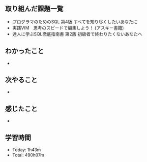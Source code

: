 ## 取り組んだ課題一覧
- プログラマのためのSQL 第4版 すべてを知り尽くしたいあなたに
- 実践VIM　思考のスピードで編集しよう！ (アスキー書籍)
- 達人に学ぶSQL徹底指南書 第2版 初級者で終わりたくないあなたへ
## わかったこと
- 
## 次やること
- 
## 感じたこと
- 
## 学習時間
- Today: 1h43m
- Total: 490h07m
